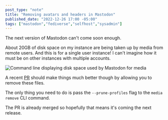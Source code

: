 ```yaml
---
post_type: "note" 
title: "Removing avatars and headers in Mastodon"
published_date: "2022-12-26 17:00 -05:00"
tags: ["mastodon","fediverse","selfhost","sysadmin"]
---
```


The next version of Mastodon can't come soon enough. 

About 20GB of disk space on my instance are being taken up by media from remote users. And this is for a single user instance! I can't imagine how it must be on other instances with multiple accounts. 

![Command line displaying disk space used by Mastodon for media](/files/images/mastodon-media-usage.png)

A recent [PR](https://github.com/mastodon/mastodon/pull/22149) should make things much better though by allowing you to remove these files. 

The only thing you need to do is pass the `--prune-profiles` flag to the `media remove` CLI command. 

The PR is already merged so hopefully that means it's coming the next release. 
